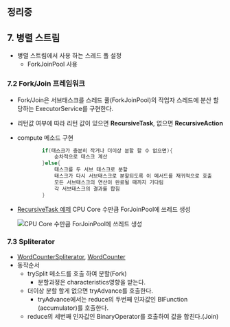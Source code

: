 ## 정리중

## 7. 병렬 스트림

- 병렬 스트림에서 사용 하는 스레드 풀 설정
  - ForkJoinPool 사용

### 7.2 Fork/Join 프레임워크

- Fork/Join은 서브태스크를 스레드 풀(ForkJoinPool)의 작업자 스레드에 분산 할당하는 ExecutorService를 구현한다.
- 리턴값 여부에 따라 리턴 값이 있으면 **RecursiveTask**, 없으면 **RecursiveAction**
- compute 메소드 구현
  ```java
          if(태스크가 충분히 작거나 더이상 분할 할 수 없으면){
              순차적으로 태스크 계산
          }else{
              태스크를 두 서브 태스크로 분할
              태스크가 다시 서브태스크로 분할되도록 이 메서드를 재귀적으로 호출
              모든 서브태스크의 연산이 완료될 때까지 기다림
              각 서브태스크의 결과를 합침
          }
  ```
- [RecursiveTask 예제](/modern_java/src/hankk20/modern_java/parallel/ForkJoinSumCalculator.java) CPU Core 수만큼 ForJoinPool에 쓰레드 생성

  ![CPU Core 수만큼 ForJoinPool에 쓰레드 생성](https://user-images.githubusercontent.com/60081600/208114763-4e5fd1c5-f7f1-4dc4-8f8c-afc30f2cc714.png)

### 7.3 Spliterator
- [WordCounterSpliterator](/modern_java/src/hankk20/modern_java/parallel/WordCounterSpliterator.java), [WordCounter](/modern_java/src/hankk20/modern_java/parallel/WordCounter.java)
- 동작순서 
  - trySplit 메소드를 호출 하여 분할(Fork)
    - 분할과정은 characteristics영향을 받는다.
  - 더이상 분할 할게 없으면 tryAdvance를 호출한다.
    - tryAdvance에서는 reduce의 두번째 인자값인 BIFunction (accumulator)를 호출한다.
  - reduce의 세번째 인자값인 BinaryOperator를 호출하여 값을 합친다.(Join)
    
